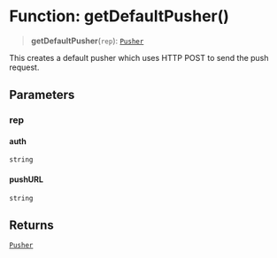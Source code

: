 # Function: getDefaultPusher()

> **getDefaultPusher**(`rep`): [`Pusher`](../type-aliases/Pusher.md)

This creates a default pusher which uses HTTP POST to send the push request.

## Parameters

### rep

#### auth

`string`

#### pushURL

`string`

## Returns

[`Pusher`](../type-aliases/Pusher.md)

